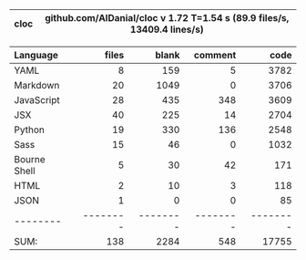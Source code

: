 cloc|github.com/AlDanial/cloc v 1.72  T=1.54 s (89.9 files/s, 13409.4 lines/s)
--- | ---

Language|files|blank|comment|code
:-------|-------:|-------:|-------:|-------:
YAML|8|159|5|3782
Markdown|20|1049|0|3706
JavaScript|28|435|348|3609
JSX|40|225|14|2704
Python|19|330|136|2548
Sass|15|46|0|1032
Bourne Shell|5|30|42|171
HTML|2|10|3|118
JSON|1|0|0|85
--------|--------|--------|--------|--------
SUM:|138|2284|548|17755

